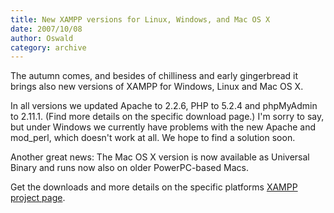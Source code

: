 ```yaml
---
title: New XAMPP versions for Linux, Windows, and Mac OS X
date: 2007/10/08
author: Oswald
category: archive
---
```


The autumn comes, and besides of chilliness and early gingerbread it brings also new versions of XAMPP for Windows, Linux and Mac OS X.

In all versions we updated Apache to 2.2.6, PHP to 5.2.4 and phpMyAdmin to 2.11.1. (Find more details on the specific download page.) I'm sorry to say, but under Windows we currently have problems with the new Apache and mod_perl, which doesn't work at all. We hope to find a solution soon.

Another great news: The Mac OS X version is now available as Universal Binary and runs now also on older PowerPC-based Macs.

Get the downloads and more details on the specific platforms [XAMPP project page](http://www.apachefriends.org/en/xampp.html).
